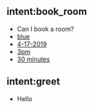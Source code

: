 ## intent:book_room
- Can I book a room?
- [blue](name_room)
- [4-17-2019](day)
- [3pm](hour_start)
- [30 minutes](duration)

## intent:greet
- Hello
